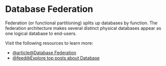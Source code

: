 # Database Federation

Federation (or functional partitioning) splits up databases by function. The federation architecture makes several distinct physical databases appear as one logical database to end-users.

Visit the following resources to learn more:

- [@article@Database Federation](https://dev.to/karanpratapsingh/system-design-the-complete-course-10fo#database-federation)
- [@feed@Explore top posts about Database](https://app.daily.dev/tags/database?ref=roadmapsh)